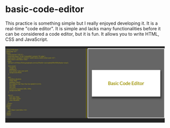 # basic-code-editor
This practice is something simple but I really enjoyed developing it. It is a real-time "code editor". It is simple and lacks many functionalities before it can be considered a code editor, but it is fun. It allows you to write HTML, CSS and JavaScript.

![Preview Web App.](https://github.com/JuanWebDeveloper/basic-code-editor/blob/master/images/appPreview.jpeg)